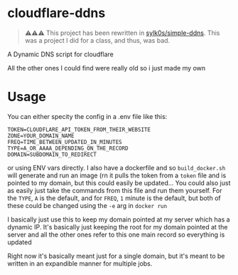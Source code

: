 # cloudflare-ddns

> ⚠️⚠️⚠️ This project has been rewritten in [sylk0s/simple-ddns](https://github.com/sylk0s/simple-ddns). This was a project I did for a class, and thus, was bad.

A Dynamic DNS script for cloudflare

All the other ones I could find were really old so i just made my own

# Usage
You can either specity the config in a .env file like this:
```
TOKEN=CLOUDFLARE_API_TOKEN_FROM_THEIR_WEBSITE
ZONE=YOUR_DOMAIN_NAME
FREQ=TIME_BETWEEN_UPDATED_IN_MINUTES
TYPE=A_OR_AAAA_DEPENDING_ON_THE_RECORD
DOMAIN=SUBDOMAIN_TO_REDIRECT
```
or using ENV vars directly. I also have a dockerfile and so `build_docker.sh` will generate and run an image (rn it pulls the token from a `token` file and is pointed to my domain, but this could easily be updated... You could also just as easily just take the commands from this file and run them yourself. For the `TYPE`, `A` is the default, and for `FREQ`, `1` minute is the default, but both of these could be changed using the `-e` arg in `docker run`

I basically just use this to keep my domain pointed at my server which has a dynamic IP. 
It's basically just keeping the root for my domain pointed at the server and all the other ones refer to this one main record so everything is updated

Right now it's basically meant just for a single domain, but it's meant to be written in an expandible manner for multiple jobs.
